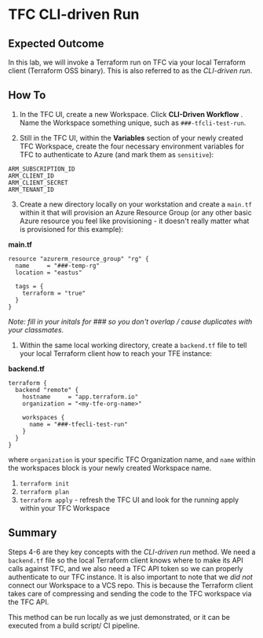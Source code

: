 # TFC CLI-driven Run

## Expected Outcome

In this lab, we will invoke a Terraform run on TFC via your local Terraform client (Terraform OSS binary). This is also referred to as the _CLI-driven run_.


## How To

1. In the TFC UI, create a new Workspace. Click **CLI-Driven Workflow** . Name the Workspace something unique, such as `###-tfcli-test-run`.

2. Still in the TFC UI, within the **Variables** section of your newly created TFC Workspace, create the four necessary environment variables for TFC to authenticate to Azure (and mark them as `sensitive`):

```
ARM_SUBSCRIPTION_ID
ARM_CLIENT_ID
ARM_CLIENT_SECRET
ARM_TENANT_ID
```

3. Create a new directory locally on your workstation and create a `main.tf` within it that will provision an Azure Resource Group (or any other basic Azure resource you feel like provisioning - it doesn't really matter what is provisioned for this example):

**main.tf**
```
resource "azurerm_resource_group" "rg" {
  name     = "###-temp-rg"
  location = "eastus"

  tags = {
    terraform = "true"
  }
}
```
_Note: fill in your initals for ### so you don't overlap / cause duplicates with your classmates._

1. Within the same local working directory, create a `backend.tf` file to tell your local Terraform client how to reach your TFE instance:

**backend.tf**
```
terraform {
  backend "remote" {
    hostname     = "app.terraform.io"
    organization = "<my-tfe-org-name>"

    workspaces {
      name = "###-tfecli-test-run"
    }
  }
}
```

where `organization` is your specific TFC Organization name, and `name` within the workspaces block is your newly created Workspace name.

1. `terraform init`
2. `terraform plan`
3. `terraform apply` - refresh the TFC UI and look for the running apply within your TFC Workspace


## Summary
Steps 4-6 are they key concepts with the _CLI-driven run_ method. We need a `backend.tf` file so the local Terraform client knows where to make its API calls against TFC, and we also need a TFC API token so we can properly authenticate to our TFC instance.  It is also important to note that we _did not_ connect our Workspace to a VCS repo.  This is because the Terraform client takes care of compressing and sending the code to the TFC workspace via the TFC API.

This method can be run locally as we just demonstrated, or it can be executed from a build script/ CI pipeline.
